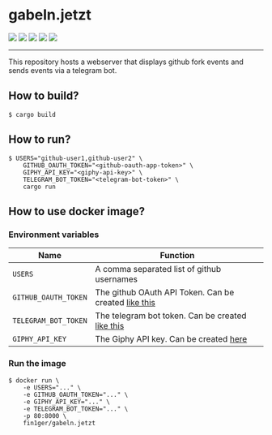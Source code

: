 # gabeln.jetzt

[![](https://img.shields.io/travis/verkehrsministerium/gabeln.jetzt.svg)](https://travis-ci.org/verkehrsministerium/gabeln.jetzt)
[![](https://img.shields.io/docker/automated/fin1ger/gabeln.jetzt.svg)](https://cloud.docker.com/repository/docker/fin1ger/gabeln.jetzt)
[![](https://img.shields.io/docker/build/fin1ger/gabeln.jetzt.svg)](https://cloud.docker.com/repository/docker/fin1ger/gabeln.jetzt/tags)
![](https://img.shields.io/microbadger/image-size/fin1ger%2Fgabeln.jetzt.svg)
[![](https://img.shields.io/github/tag/verkehrsministerium/gabeln.jetzt.svg)](https://github.com/verkehrsministerium/gabeln.jetzt/releases)

---

This repository hosts a webserver that displays github fork events and sends events via a telegram bot.

## How to build?

```
$ cargo build
```

## How to run?
```
$ USERS="github-user1,github-user2" \
    GITHUB_OAUTH_TOKEN="<github-oauth-app-token>" \
    GIPHY_API_KEY="<giphy-api-key>" \
    TELEGRAM_BOT_TOKEN="<telegram-bot-token>" \
    cargo run
```

## How to use docker image?

### Environment variables

| Name                 | Function                                                                                                                             |
|----------------------|--------------------------------------------------------------------------------------------------------------------------------------|
| `USERS`              | A comma separated list of github usernames                                                                                           |
| `GITHUB_OAUTH_TOKEN` | The github OAuth API Token. Can be created [like this](https://developer.github.com/apps/building-oauth-apps/creating-an-oauth-app/) |
| `TELEGRAM_BOT_TOKEN` | The telegram bot token. Can be created [like this](https://core.telegram.org/bots#creating-a-new-bot)                                |
| `GIPHY_API_KEY`      | The Giphy API key. Can be created [here](https://developers.giphy.com/)                                                              |

### Run the image

```
$ docker run \
    -e USERS="..." \
    -e GITHUB_OAUTH_TOKEN="..." \
    -e GIPHY_API_KEY="..." \
    -e TELEGRAM_BOT_TOKEN="..." \
    -p 80:8000 \
    fin1ger/gabeln.jetzt
```
